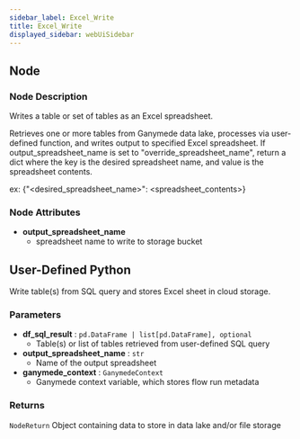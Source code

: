 ```yaml
---
sidebar_label: Excel_Write
title: Excel_Write
displayed_sidebar: webUiSidebar
---
```


## Node

### Node Description

Writes a table or set of tables as an Excel spreadsheet.

Retrieves one or more tables from Ganymede data lake, processes via user-defined function,
and writes output to specified Excel spreadsheet. If output_spreadsheet_name is set to
"override_spreadsheet_name", return a dict where the key is the desired spreadsheet name,
and value is the spreadsheet contents.

ex: \{"\<desired_spreadsheet_name\>": \<spreadsheet_contents\>\}

### Node Attributes

- **output_spreadsheet_name**
  - spreadsheet name to write to storage bucket

## User-Defined Python

Write table(s) from SQL query and stores Excel sheet in cloud storage.

### Parameters

- **df_sql_result** : `pd.DataFrame | list[pd.DataFrame], optional`
    - Table(s) or list of tables retrieved from user-defined SQL query
- **output_spreadsheet_name** : `str`
    - Name of the output spreadsheet
- **ganymede_context** : `GanymedeContext`
    - Ganymede context variable, which stores flow run metadata

### Returns

`NodeReturn`
  Object containing data to store in data lake and/or file storage